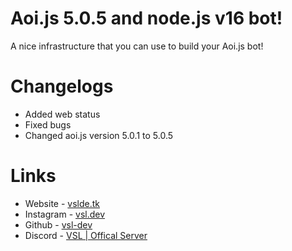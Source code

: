 # Aoi.js 5.0.5 and node.js v16 bot!

A nice infrastructure that you can use to build your Aoi.js bot!

# Changelogs

- Added web status
- Fixed bugs
- Changed aoi.js version 5.0.1 to  5.0.5

# Links

- Website - [vslde.tk](https://vsldev.tk)
- Instagram - [vsl.dev](https://vsldev.tk/instagram)
- Github - [vsl-dev](https://vsldev.tk/github)
- Discord - [VSL | Offical Server](https://vsldev.tk/discord)

